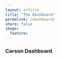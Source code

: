```yaml
---
layout: article
title: "The Dashboard"
permalink: /dashboard/
share: false
image: 
  feature: 
---
```


### Carson Dashboard


